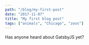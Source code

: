 ```yaml
---
path: "/blog/my-first-post"
date: "2017-11-07"
title: "My first blog post"
tags: ["animals", "Chicago", "zoos"]
---
```


Has anyone heard about GatsbyJS yet?